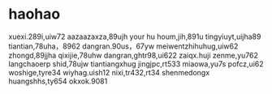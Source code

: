 # haohao
xuexi.289i,uiw72
aazaazaxza,89ujh
your hu houm,jih,891u
tingyiuyt,uijha89
tiantian,78uha，8962
dangran.90us，67yw
meiwentzhihuhug,uiw62
zhongd,89jjha
qixijie,78uhw
dangran,ghtr98,ui622
zaiqx.huji
zenme,yu762
langchaoerp
shid,78ujw
tiantiangxhug
jingjpc,rt533
miaowa,yu7s
pofcz,ui62
woshige,tyre34
wiyhag.uish12
nixi,tr432,rt34
shenmedongx
huangshhs,ty654
okxok.9081
